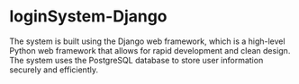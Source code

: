 # loginSystem-Django
The system is built using the Django web framework, which is a high-level Python web framework that allows for rapid development and clean design. The system uses the PostgreSQL database to store user information securely and efficiently.
